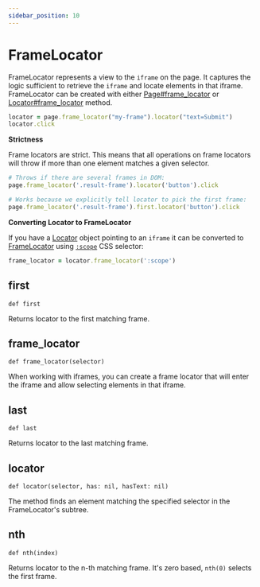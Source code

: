 ```yaml
---
sidebar_position: 10
---
```


# FrameLocator

FrameLocator represents a view to the `iframe` on the page. It captures the logic sufficient to retrieve the `iframe`
and locate elements in that iframe. FrameLocator can be created with either [Page#frame_locator](./page#frame_locator) or
[Locator#frame_locator](./locator#frame_locator) method.

```ruby
locator = page.frame_locator("my-frame").locator("text=Submit")
locator.click
```

**Strictness**

Frame locators are strict. This means that all operations on frame locators will throw if more than one element matches
a given selector.

```ruby
# Throws if there are several frames in DOM:
page.frame_locator('.result-frame').locator('button').click

# Works because we explicitly tell locator to pick the first frame:
page.frame_locator('.result-frame').first.locator('button').click
```

**Converting Locator to FrameLocator**

If you have a [Locator](./locator) object pointing to an `iframe` it can be converted to [FrameLocator](./frame_locator) using
[`:scope`](https://developer.mozilla.org/en-US/docs/Web/CSS/:scope) CSS selector:

```ruby
frame_locator = locator.frame_locator(':scope')
```



## first

```
def first
```

Returns locator to the first matching frame.

## frame_locator

```
def frame_locator(selector)
```

When working with iframes, you can create a frame locator that will enter the iframe and allow selecting elements in
that iframe.

## last

```
def last
```

Returns locator to the last matching frame.

## locator

```
def locator(selector, has: nil, hasText: nil)
```

The method finds an element matching the specified selector in the FrameLocator's subtree.

## nth

```
def nth(index)
```

Returns locator to the n-th matching frame. It's zero based, `nth(0)` selects the first frame.
